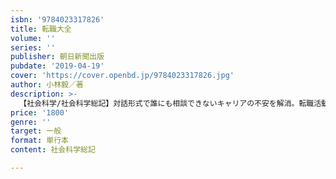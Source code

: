 ```yaml
---
isbn: '9784023317826'
title: 転職大全
volume: ''
series: ''
publisher: 朝日新聞出版
pubdate: '2019-04-19'
cover: 'https://cover.openbd.jp/9784023317826.jpg'
author: 小林毅／著
description: >-
  【社会科学/社会科学総記】対話形式で誰にも相談できないキャリアの不安を解消。転職活動は何から始めればよいか、知識がなくても簡単に理解できる。転職市場のしくみから求人企業、介会社の実情など、この一冊で「進むべき道」と「まずやること」がわかる！
price: '1800'
genre: ''
target: 一般
format: 単行本
content: 社会科学総記

---
```

